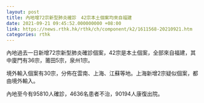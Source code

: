 ```yaml
---
layout: post
title: 內地增72宗新型肺炎確診　42宗本土個案均來自福建
date: 2021-09-21 09:45:52.000000000 +08:00
link: https://news.rthk.hk/rthk/ch/component/k2/1611568-20210921.htm
categories: rthk
---
```


內地過去一日新增72宗新型肺炎確診個案，42宗是本土個案，全部來自福建，其中廈門有36宗，莆田5宗，泉州1宗。

境外輸入個案有30宗，分佈在雲南、上海、江蘇等地。上海新增2宗疑似個案，都由境外輸入。

內地至今有95810人確診，4636名患者不治，90194人康復出院。
